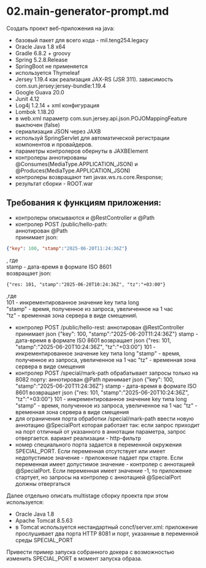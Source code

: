 # 02.main-generator-prompt.md

Создать проект веб-приложения на java:
- базовый пакет для всего кода - mil.teng254.legacy
- Oracle Java 1.8 x64
- Gradle 6.8.2 + groovy
- Spring 5.2.8.Release
- SpringBoot не применяется
- используется Thymeleaf
- Jersey 1.19.4 как реализация JAX-RS (JSR 311). зависимость com.sun.jersey:jersey-bundle:1.19.4
- Google Guava 20.0
- Junit 4.12
- Log4j 1.2.14 + xml конфигурация
- Lombok 1.18.20
- в web.xml параметр com.sun.jersey.api.json.POJOMappingFeature выключен (false)
- сериализация JSON через JAXB
- используй SpringServlet для автоматической регистрации компонентов и провайдеров.
- параметры контролеров обернуты в JAXBElement
- контролеры аннотированы @Consumes(MediaType.APPLICATION_JSON)
  и @Produces(MediaType.APPLICATION_JSON)
- контролеры возвращают тип javax.ws.rs.core.Response;
- результат сборки - ROOT.war

## Требования к функциям приложения:
- контролеры описываются и @RestController и @Path
- контролер POST /public/hello-path:\
  аннотирован @Path\
  принимает json:
```json
{"key": 100, "stamp":"2025-06-20T11:24:36Z"}
``` 
, где\
stamp - дата-время в формате ISO 8601\
возвращает json:
```
{"res: 101, "stamp":"2025-06-20T10:24:36Z", "tz":"+03:00"}
```
,где\
101 - инкрементированное значение key типа long\
"stamp" - время, полученное из запроса, увеличенное на 1 час\
"tz" - временная зона сервера в виде смещения\
- контролер POST /public/hello-rest:
  аннотирован @RestController
  принимает json {"key": 100, "stamp":"2025-06-20T11:24:36Z"}
  stamp - дата-время в формате ISO 8601
  возвращает json {"res: 101, "stamp":"2025-06-20T10:24:36Z", "tz":"+03:00"}
  101 - инкрементированное значение key типа long
  "stamp" - время, полученное из запроса, увеличенное на 1 час
  "tz" - временная зона сервера в виде смещения
- контролер POST /special/mark-path обрабатывает запросы только на 8082 порту:
  аннотирован @Path
  принимает json {"key": 100, "stamp":"2025-06-20T11:24:36Z"}
  stamp - дата-время в формате ISO 8601
  возвращает json {"res: 101, "stamp":"2025-06-20T10:24:36Z", "tz":"+03:00"}
  101 - инкрементированное значение key типа long
  "stamp" - время, полученное из запроса, увеличенное на 1 час
  "tz" - временная зона сервера в виде смещения
- для ограничения порта обработки /special/mark-path
  ввести новую аннотацию
  @SpecialPort которая работает так:
  если запрос приходит на порт отличный от указанного в аннотации параметра,
  запрос отвергается. вариант реализации - http-фильтр
- номер специального порта задается в переменной окружения SPECIAL_PORT.
Если переменная отсутствует или имеет недопустимое значение - приложение падает при старте.
Если переменная имеет допустимое значение - контролер с аннотацией @SpecialPort.
Если переменная имеет значение -1, то приложение стартует, но запросы на контролер
с аннотацией @SpecialPort должны отвергаться

Далее отдельно описать multistage сборку проекта
при этом используется:
- Oracle Java 1.8
- Apache Tomcat 8.5.63
- в Tomcat используется нестандартный concf/server.xml:
приложение прослушивает два порта HTTP 8081 и порт, указанные в
переменной среды SPECIAL_PORT

Привести пример запуска собранного докера с возможностью изменить
SPECIAL_PORT в момент запуска образа.